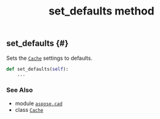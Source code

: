 ﻿---
title: set_defaults method
second_title: Aspose.CAD for Python via .NET API References
description: 
type: docs
weight: 20
url: /python-net/aspose.cad/cache/set_defaults/
is_root: false
---

## set_defaults {#}

Sets the [`Cache`](/cad/python-net/aspose.cad/cache) settings to defaults.



```python
def set_defaults(self):
    ...
```





### See Also
* module [`aspose.cad`](../../)
* class [`Cache`](/cad/python-net/aspose.cad/cache)
